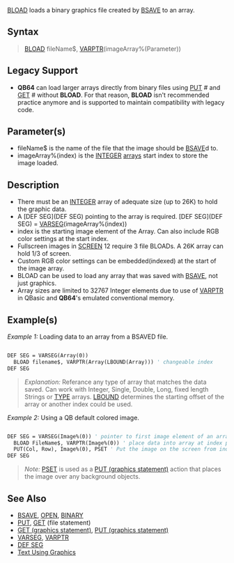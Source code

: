 [BLOAD](BLOAD) loads a binary graphics file created by [BSAVE](BSAVE) to an array. 

## Syntax

> [BLOAD](BLOAD) fileName$, [VARPTR](VARPTR)(imageArray%(Parameter))

## Legacy Support

* **QB64** can load larger arrays directly from binary files using [PUT](PUT) # and [GET](GET) # without **BLOAD**. For that reason, **BLOAD** isn't recommended practice anymore and is supported to maintain compatibility with legacy code.

## Parameter(s)

* fileName$ is the name of the file that the image should be [BSAVE](BSAVE)d to.
* imageArray%(index) is the [INTEGER](INTEGER) [arrays](arrays) start index to store the image loaded.

## Description

* There must be an [INTEGER](INTEGER) array of adequate size (up to 26K) to hold the graphic data.
* A [DEF SEG](DEF SEG) pointing to the array is required. [DEF SEG](DEF SEG) = [VARSEG](VARSEG)(imageArray%(index))
* index is the starting image element of the Array. Can also include RGB color settings at the start index.
* Fullscreen images in [SCREEN](SCREEN) 12 require 3 file BLOADs. A 26K array can hold 1/3 of screen.
* Custom RGB color settings can be embedded(indexed) at the start of the image array. 
* BLOAD can be used to load any array that was saved with [BSAVE](BSAVE), not just graphics.
* Array sizes are limited to 32767 Integer elements due to use of [VARPTR](VARPTR) in QBasic and **QB64**'s emulated conventional memory.

## Example(s)

*Example 1:* Loading data to an array from a BSAVED file.

```vb

DEF SEG = VARSEG(Array(0))
  BLOAD filename$, VARPTR(Array(LBOUND(Array))) ' changeable index
DEF SEG 

```

> *Explanation:* Referance any type of array that matches the data saved. Can work with Integer, Single, Double, Long, fixed length Strings or [TYPE](TYPE) arrays. [LBOUND](LBOUND) determines the starting offset of the array or another index could be used.

*Example 2:* Using a QB default colored image.  

```vb

DEF SEG = VARSEG(Image%(0)) ' pointer to first image element of an array
  BLOAD FileName$, VARPTR(Image%(0)) ' place data into array at index position 0
  PUT(Col, Row), Image%(0), PSET ' Put the image on the screen from index 0
DEF SEG 

```

> *Note:* [PSET](PSET) is used as a [PUT (graphics statement)](PUT-(graphics-statement)) action that places the image over any background objects.

## See Also

* [BSAVE](BSAVE), [OPEN](OPEN), [BINARY](BINARY)
* [PUT](PUT), [GET](GET) (file statement)
* [GET (graphics statement)](GET-(graphics-statement)), [PUT (graphics statement)](PUT-(graphics-statement))
* [VARSEG](VARSEG), [VARPTR](VARPTR)
* [DEF SEG](DEF-SEG)
* [Text Using Graphics](Text-Using-Graphics)
